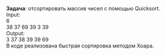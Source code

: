 **Задача**: отсортировать массив чисел с помощью Quicksort.  
Input:   
6  
38 37 69 39 3 39  
Output:  
3 37 38 39 39 69  
В коде реализована быстрая сортировка методом Хоара.  
